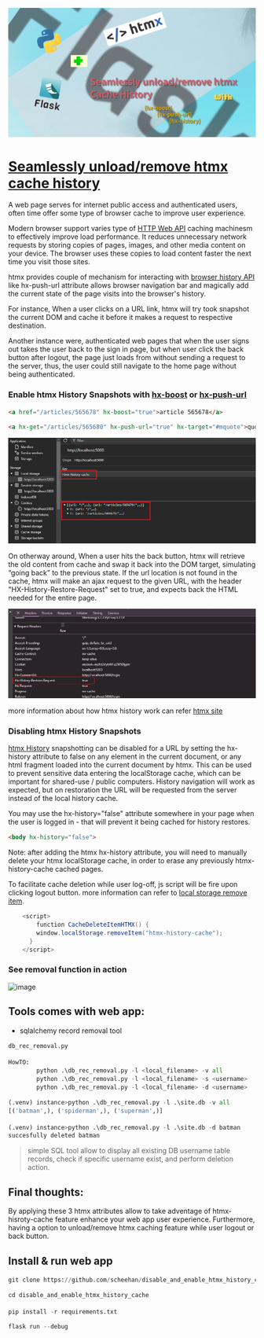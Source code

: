 [![image](/images/howtounloadhtmxhistory.png)](https://youtu.be/Tc64QmkXpqo)

# [Seamlessly unload/remove htmx cache history][8]

A web page serves for internet public access and authenticated users, often time offer some type of browser cache to improve user experience.  

Modern browser support varies type of [HTTP Web API][4] caching machinesm to effectively improve load performance. It reduces unnecessary network requests by storing copies of pages, images, and other media content on your device. The browser uses these copies to load content faster the next time you visit those sites. 

htmx provides couple of mechanism for interacting with [browser history API][1] like hx-push-url attribute allows browser navigation bar and magically add the current state of the page visits into the browser's history.  

For instance, When a user clicks on a URL link, htmx will try took snapshot the current DOM and cache it before it makes a request to respective destination. 

Another instance were, authenticated web pages that when the user signs out takes the user back to the sign in page, 
but when user click the back button after logout, the page just loads from without sending a request to the server, 
thus, the user could still navigate to the home page without being authenticated.

### Enable htmx History Snapshots with [hx-boost][6] or [hx-push-url][5]

```html
<a href="/articles/565678" hx-boost="true">article 565678</a>
```

```html
<a hx-get="/articles/565680" hx-push-url="true" hx-target="#mquote">quote</a>
```

![image](/images/htmx-cache-local-storage.png)

On otherway around, When a user hits the back button, htmx will retrieve the old content from cache and swap it back into the DOM target, simulating “going back” to the previous state. 
If the url location is not found in the cache, htmx will make an ajax request to the given URL, with the header "HX-History-Restore-Request" set to true, and expects back the HTML needed for the entire page. 

![image](/images/restore-request-header.png)

more information about how htmx history work can refer [htmx site][2]

### Disabling htmx History Snapshots

[htmx History][3] snapshotting can be disabled for a URL by setting the hx-history attribute to false on any element in the current document, or any html fragment loaded into the current document by htmx. This can be used to prevent sensitive data entering the localStorage cache, which can be important for shared-use / public computers. History navigation will work as expected, but on restoration the URL will be requested from the server instead of the local history cache.

You may use the hx-history="false" attribute somewhere in your page when the user is logged in - that will prevent it being cached for history restores. 

```html
<body hx-history="false">
```

Note:
after adding the htmx hx-history attribute, you will need to manually delete your htmx localStorage cache, in order to erase any previously htmx-history-cache cached pages. 

To facilitate cache deletion while user log-off, js script will be fire upon clicking logout button. more information can refer to [local storage remove item][7].

```java
    <script>
        function CacheDeleteItemHTMX() {
        window.localStorage.removeItem("htmx-history-cache");
      }
    </script>
```
### See removal function in action
![image](/images/log-off.gif)

## Tools comes with web app:

-  sqlalchemy record removal tool

```python
db_rec_removal.py

HowTO:
        python .\db_rec_removal.py -l <local_filename> -v all           // view all username records
        python .\db_rec_removal.py -l <local_filename> -s <username>    // show matched username record; if no matched record return None
        python .\db_rec_removal.py -l <local_filename> -d <username>    // delete matched username record
```

```python
(.venv) instance>python .\db_rec_removal.py -l .\site.db -v all
[('batman',), ('spiderman',), ('superman',)]

(.venv) instance>python .\db_rec_removal.py -l .\site.db -d batman
succesfully deleted batman
```

> simple SQL tool allow to display all existing DB username table records, check if specific username exist, and perform deletion action.


## Final thoughts:

By applying these 3 htmx attributes allow to take adventage of htmx-hisroty-cache feature enhance your web app user experience.
Furthermore, having a option to unload/remove htmx caching feature while user logout or back button.

## Install & run web app

```python
git clone https://github.com/scheehan/disable_and_enable_htmx_history_cache.git
```

```python
cd disable_and_enable_htmx_history_cache

pip install -r requirements.txt
```
```python
flask run --debug
```

[1]: https://developer.mozilla.org/en-US/docs/Web/API/History_API
[2]: https://htmx.org/docs/#history
[3]: https://htmx.org/docs/#disabling-history-snapshots
[4]: https://developer.mozilla.org/en-US/docs/Web/API/Cache
[5]: https://htmx.org/attributes/hx-push-url/
[6]: https://htmx.org/attributes/hx-boost/
[7]: https://developer.mozilla.org/en-US/docs/Web/API/Storage/removeItem
[8]: https://youtu.be/Tc64QmkXpqo